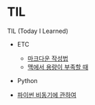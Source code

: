 # TIL
TIL (Today I Learned)

* ETC
  * [마크다운 작성법](https://github.com/zihasoo/TIL/blob/main/ETC/%EB%A7%88%ED%81%AC%EB%8B%A4%EC%9A%B4%20%EC%9E%91%EC%84%B1%EB%B2%95.md)
  * [맥에서 용량이 부족할 때](https://github.com/zihasoo/TIL/blob/main/ETC/%EB%A7%A5%EC%97%90%EC%84%9C%20%EC%9A%A9%EB%9F%89%EC%9D%B4%20%EB%B6%80%EC%A1%B1%ED%95%A0%20%EB%95%8C.md)

* Python
 * [파이썬 비동기에 관하여](https://github.com/zihasoo/TIL/blob/main/Python/%ED%8C%8C%EC%9D%B4%EC%8D%AC%20%EB%B9%84%EB%8F%99%EA%B8%B0%EC%97%90%20%EA%B4%80%ED%95%98%EC%97%AC.md)
